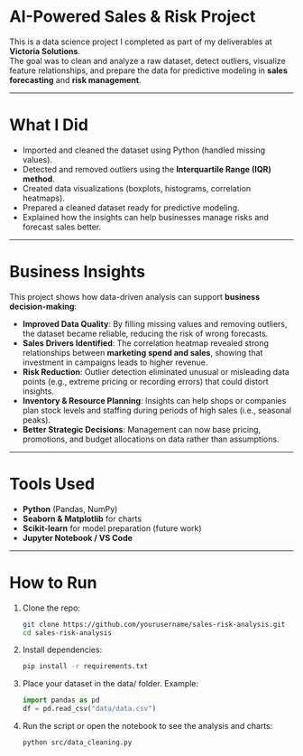 # AI-Powered Sales & Risk Project

This is a data science project I completed as part of my deliverables at **Victoria Solutions**.  
The goal was to clean and analyze a raw dataset, detect outliers, visualize feature relationships, and prepare the data for predictive modeling in **sales forecasting** and **risk management**.

---

# What I Did
- Imported and cleaned the dataset using Python (handled missing values).  
- Detected and removed outliers using the **Interquartile Range (IQR) method**.  
- Created data visualizations (boxplots, histograms, correlation heatmaps).  
- Prepared a cleaned dataset ready for predictive modeling.  
- Explained how the insights can help businesses manage risks and forecast sales better.  

---

# Business Insights
This project shows how data-driven analysis can support **business decision-making**:

- **Improved Data Quality**: By filling missing values and removing outliers, the dataset became reliable, reducing the risk of wrong forecasts.  
- **Sales Drivers Identified**: The correlation heatmap revealed strong relationships between **marketing spend and sales**, showing that investment in campaigns leads to higher revenue.  
- **Risk Reduction**: Outlier detection eliminated unusual or misleading data points (e.g., extreme pricing or recording errors) that could distort insights.  
- **Inventory & Resource Planning**: Insights can help shops or companies plan stock levels and staffing during periods of high sales (i.e., seasonal peaks).  
- **Better Strategic Decisions**: Management can now base pricing, promotions, and budget allocations on data rather than assumptions.  

---

# Tools Used
- **Python** (Pandas, NumPy)  
- **Seaborn & Matplotlib** for charts  
- **Scikit-learn** for model preparation (future work)  
- **Jupyter Notebook / VS Code**  

---

# How to Run
1. Clone the repo:
   ```bash
   git clone https://github.com/yourusername/sales-risk-analysis.git
   cd sales-risk-analysis
2. Install dependencies:
   ```bash
   pip install -r requirements.txt
3. Place your dataset in the data/ folder. Example:
   ```python
   import pandas as pd
   df = pd.read_csv("data/data.csv")
4. Run the script or open the notebook to see the analysis and charts:
   ```bash
   python src/data_cleaning.py
